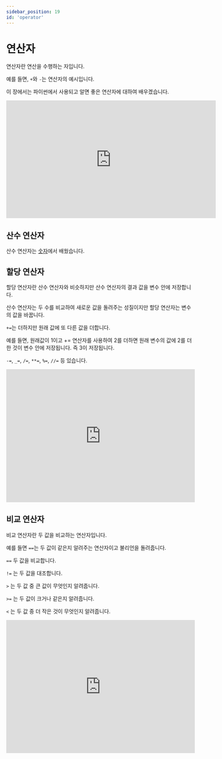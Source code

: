 ```yaml
---
sidebar_position: 19
id: 'operator'
---
```


# 연산자

연산자란 연산을 수행하는 자입니다.

예를 들면, `+`와 `-`는 연산자의 예시입니다.

이 장에서는 파이썬에서 사용되고 알면 좋은 연산자에 대하여 배우겠습니다.

<iframe width="560" height="315" src="https://www.youtube.com/embed/sGZLq4VZW58" title="YouTube video player" frameborder="0" allow="accelerometer; autoplay; clipboard-write; encrypted-media; gyroscope; picture-in-picture" allowfullscreen></iframe>

## 산수 연산자

산수 연산자는 [숫자](/beta/docs/python/data-types/number#%EA%B0%84%EB%8B%A8%ED%95%9C-%EA%B3%84%EC%82%B0)에서 배웠습니다.

## 할당 연산자

할당 연산자란 산수 연산자와 비슷하지만 산수 연산자의 결과 값을 변수 안에 저장합니다.

산수 연산자는 두 수를 비교하여 새로운 값을 돌려주는 성질이지만 할당 연산자는 변수의 값을 바꿉니다.

`+=`는 더하지만 원래 값에 또 다른 값을 더합니다.

예를 들면, 원래값이 1이고 += 연산자를 사용하여 2를 더하면 원래 변수의 값에 2를 더한 것이 변수 안에 저장됩니다. 즉 3이 저장됩니다.

`-=`, `_=`, `/=`, `**=`, `%=`, `//=` 등 있습니다.

<iframe src="https://trinket.io/embed/python3/fd203a6323" width="100%" height="356" frameborder="0" marginwidth="0" marginheight="0" allowfullscreen></iframe>

## 비교 연산자

비교 연산자란 두 값을 비교하는 연산자입니다.

예를 들면 `==`는 두 값이 같은지 알려주는 연산자이고 불리언을 돌려줍니다.

`==` 두 값을 비교합니다.

`!=` 는 두 값을 대조합니다.

`>` 는 두 값 중 큰 값이 무엇인지 알려줍니다.

`>=` 는 두 값이 크거나 같은지 알려줍니다.

`<` 는 두 값 중 더 작은 것이 무엇인지 알려줍니다.

<iframe src="https://trinket.io/embed/python3/39a09b977e" width="100%" height="356" frameborder="0" marginwidth="0" marginheight="0" allowfullscreen></iframe>
